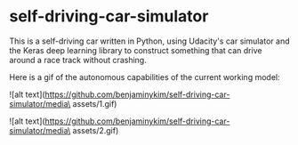 # self-driving-car-simulator

This is a self-driving car written in Python, using Udacity's car simulator and the Keras deep learning library to construct something that can drive around a race track without crashing.

Here is a gif of the autonomous capabilities of the current working model:

![alt text](https://github.com/benjaminykim/self-driving-car-simulator/media\ assets/1.gif)

![alt text](https://github.com/benjaminykim/self-driving-car-simulator/media\ assets/2.gif)
